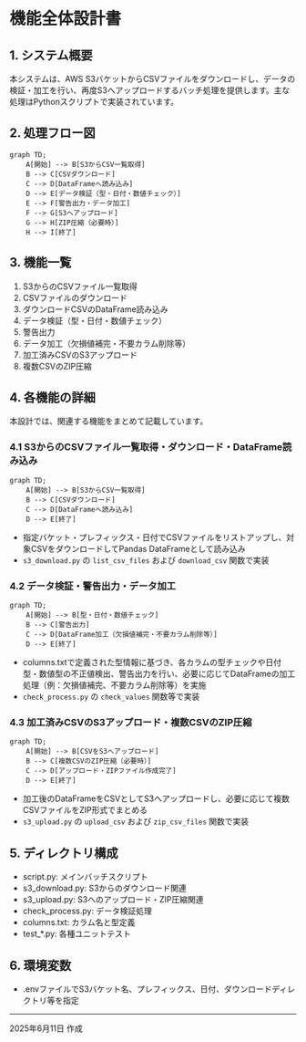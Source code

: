 # 機能全体設計書

## 1. システム概要
本システムは、AWS S3バケットからCSVファイルをダウンロードし、データの検証・加工を行い、再度S3へアップロードするバッチ処理を提供します。主な処理はPythonスクリプトで実装されています。

## 2. 処理フロー図

```mermaid
graph TD;
    A[開始] --> B[S3からCSV一覧取得]
    B --> C[CSVダウンロード]
    C --> D[DataFrameへ読み込み]
    D --> E[データ検証（型・日付・数値チェック）]
    E --> F[警告出力・データ加工]
    F --> G[S3へアップロード]
    G --> H[ZIP圧縮（必要時）]
    H --> I[終了]
```

## 3. 機能一覧
1. S3からのCSVファイル一覧取得
2. CSVファイルのダウンロード
3. ダウンロードCSVのDataFrame読み込み
4. データ検証（型・日付・数値チェック）
5. 警告出力
6. データ加工（欠損値補完・不要カラム削除等）
7. 加工済みCSVのS3アップロード
8. 複数CSVのZIP圧縮

## 4. 各機能の詳細

本設計では、関連する機能をまとめて記載しています。
### 4.1 S3からのCSVファイル一覧取得・ダウンロード・DataFrame読み込み
```mermaid
graph TD;
    A[開始] --> B[S3からCSV一覧取得]
    B --> C[CSVダウンロード]
    C --> D[DataFrameへ読み込み]
    D --> E[終了]
```
- 指定バケット・プレフィックス・日付でCSVファイルをリストアップし、対象CSVをダウンロードしてPandas DataFrameとして読み込み
- `s3_download.py` の `list_csv_files` および `download_csv` 関数で実装

### 4.2 データ検証・警告出力・データ加工
```mermaid
graph TD;
    A[開始] --> B[型・日付・数値チェック]
    B --> C[警告出力]
    C --> D[DataFrame加工（欠損値補完・不要カラム削除等）]
    D --> E[終了]
```
- columns.txtで定義された型情報に基づき、各カラムの型チェックや日付型・数値型の不正値検出、警告出力を行い、必要に応じてDataFrameの加工処理（例：欠損値補完、不要カラム削除等）を実施
- `check_process.py` の `check_values` 関数等で実装

### 4.3 加工済みCSVのS3アップロード・複数CSVのZIP圧縮
```mermaid
graph TD;
    A[開始] --> B[CSVをS3へアップロード]
    B --> C[複数CSVのZIP圧縮（必要時）]
    C --> D[アップロード・ZIPファイル作成完了]
    D --> E[終了]
```
- 加工後のDataFrameをCSVとしてS3へアップロードし、必要に応じて複数CSVファイルをZIP形式でまとめる
- `s3_upload.py` の `upload_csv` および `zip_csv_files` 関数で実装

## 5. ディレクトリ構成
- script.py: メインバッチスクリプト
- s3_download.py: S3からのダウンロード関連
- s3_upload.py: S3へのアップロード・ZIP圧縮関連
- check_process.py: データ検証処理
- columns.txt: カラム名と型定義
- test_*.py: 各種ユニットテスト

## 6. 環境変数
- .envファイルでS3バケット名、プレフィックス、日付、ダウンロードディレクトリ等を指定

---
2025年6月11日 作成
